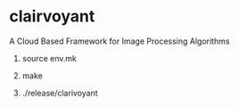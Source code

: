 # clairvoyant
A Cloud Based Framework for Image Processing Algorithms

1. source env.mk

2. make

3. ./release/clarivoyant


